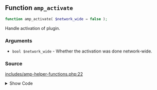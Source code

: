 ## Function `amp_activate`

```php
function amp_activate( $network_wide = false );
```

Handle activation of plugin.

### Arguments

* `bool $network_wide` - Whether the activation was done network-wide.

### Source

[includes/amp-helper-functions.php:22](TODO)

<details>
<summary>Show Code</summary>

```php
<php ?>```

</details>
